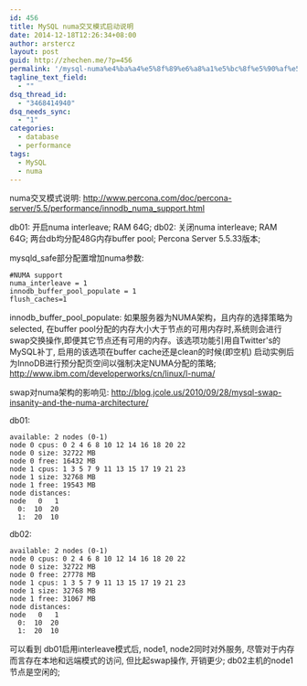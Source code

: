 ```yaml
---
id: 456
title: MySQL numa交叉模式启动说明
date: 2014-12-18T12:26:34+08:00
author: arstercz
layout: post
guid: http://zhechen.me/?p=456
permalink: '/mysql-numa%e4%ba%a4%e5%8f%89%e6%a8%a1%e5%bc%8f%e5%90%af%e5%8a%a8%e8%af%b4%e6%98%8e/'
tagline_text_field:
  - ""
dsq_thread_id:
  - "3468414940"
dsq_needs_sync:
  - "1"
categories:
  - database
  - performance
tags:
  - MySQL
  - numa
---
```

numa交叉模式说明:
<a href="http://www.percona.com/doc/percona-server/5.5/performance/innodb_numa_support.html">http://www.percona.com/doc/percona-server/5.5/performance/innodb_numa_support.html</a>

db01: 开启numa interleave; RAM 64G;
db02: 关闭numa interleave; RAM 64G;
两台db均分配48G内存buffer pool; Percona Server 5.5.33版本;
<!--more-->


mysqld_safe部分配置增加numa参数:
```
#NUMA support
numa_interleave = 1
innodb_buffer_pool_populate = 1
flush_caches=1
```

innodb_buffer_pool_populate: 如果服务器为NUMA架构，且内存的选择策略为selected, 在buffer pool分配的内存大小大于节点的可用内存时,系统则会进行swap交换操作,即便其它节点还有可用的内存。该选项功能引用自Twitter's的MySQL补丁, 启用的该选项在buffer cache还是clean的时候(即空机) 启动实例后为InnoDB进行预分配页空间以强制决定NUMA分配的策略;
<a href="http://www.ibm.com/developerworks/cn/linux/l-numa/">http://www.ibm.com/developerworks/cn/linux/l-numa/</a>

swap对numa架构的影响见:
<a href="http://blog.jcole.us/2010/09/28/mysql-swap-insanity-and-the-numa-architecture/">http://blog.jcole.us/2010/09/28/mysql-swap-insanity-and-the-numa-architecture/</a>

db01:
```
available: 2 nodes (0-1)
node 0 cpus: 0 2 4 6 8 10 12 14 16 18 20 22
node 0 size: 32722 MB
node 0 free: 16432 MB
node 1 cpus: 1 3 5 7 9 11 13 15 17 19 21 23
node 1 size: 32768 MB
node 1 free: 19543 MB
node distances:
node   0   1 
  0:  10  20 
  1:  20  10
```

db02:
```
available: 2 nodes (0-1)
node 0 cpus: 0 2 4 6 8 10 12 14 16 18 20 22
node 0 size: 32722 MB
node 0 free: 27778 MB
node 1 cpus: 1 3 5 7 9 11 13 15 17 19 21 23
node 1 size: 32768 MB
node 1 free: 31067 MB
node distances:
node   0   1 
  0:  10  20 
  1:  20  10
```


可以看到 db01启用interleave模式后, node1, node2同时对外服务, 尽管对于内存而言存在本地和远端模式的访问, 但比起swap操作, 开销更少;
db02主机的node1节点是空闲的; 